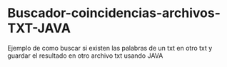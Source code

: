 # Buscador-coincidencias-archivos-TXT-JAVA
Ejemplo de como buscar si existen las palabras de un txt en otro txt y guardar el resultado en otro archivo txt usando JAVA
